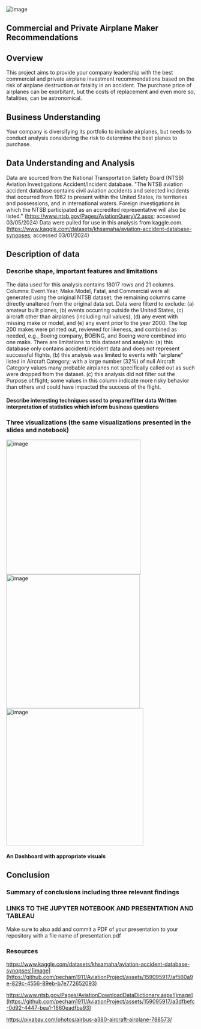 ![image](https://github.com/pecham1911/AviationProject/assets/159095917/49aa359d-4891-4691-ac7c-dedca0e19dcd)




## Commercial and Private Airplane Maker Recommendations 

## Overview
This project aims to provide your company leadership with the best commercial and private airplane investment recommendations based on the risk of airplane destruction or fatality in an accident.
The purchase price of airplanes can be exorbitant, but the costs of replacement and even more so, fatalities, can be astronomical.  
## Business Understanding
Your company is diversifying its portfolio to include airplanes, but needs to conduct analysis considering the risk to determine the best planes to purchase. 
        
## Data Understanding and Analysis
Data are sourced from the National Transportation Safety Board (NTSB) Aviation Investigations Accident/Incident database. "The NTSB aviation accident database contains civil aviation accidents and selected incidents that occurred from 1962 to present within the United States, its territories and possessions, and in international waters. Foreign investigations in which the NTSB participated as an accredited representative will also be listed." (https://www.ntsb.gov/Pages/AviationQueryV2.aspx; accessed 03/05/2024) Data were pulled for use in this analysis
    from kaggle.com. (https://www.kaggle.com/datasets/khsamaha/aviation-accident-database-synopses; accessed 03/01/2024)
    
## Description of data
### Describe shape, important features and limitations
The data used for this analysis contains 18017 rows and 21 columns. Columns: Event.Year, Make.Model, Fatal, and Commercial were all generated using the original NTSB dataset; the remaining columns came directly unaltered from the original data set. 
        Data were filterd to exclude: (a) amateur built planes, (b) events occurring outside the United States, (c) aircraft other than airplanes (including null values), (d) any event with missing make or model, and (e) any event prior to the year 2000. The top 200 makes were printed out, reviewed for likeness, and combined as needed, e.g., Boeing company, BOEING, and Boeing were combined into one make. 
        There are limitations to this dataset and analysis: (a) this database only contains accident/incident data and does not represent successful flights, (b) this analysis was limited to events with "airplane" listed in Aircraft.Category; with a large number (32%) of null Aircraft Category values many probable airplanes not specifically called out as such were dropped from the dataset. (c) this analysis did not filter out the Purpose.of.flight; some values in this column indicate more risky behavior than others and could have impacted the success of the flight. 
           
#### Describe interesting techniques used to prepare/filter data Written interpretation of statistics which inform business questions
### Three visualizations (the same visualizations presented in the slides and notebook)
<img width="358" alt="image" src="https://github.com/pecham1911/AviationProject/assets/159095917/3b51e7f2-2fa3-4579-939c-b7c15496609a">

<img width="356" alt="image" src="https://github.com/pecham1911/AviationProject/assets/159095917/e40034d5-91fb-4846-b2b6-b7aa51f4cc09">

<img width="365" alt="image" src="https://github.com/pecham1911/AviationProject/assets/159095917/f1fd084d-9907-4953-b030-55fb2081f21e">


#### An  Dashboard with appropriate visuals 
## Conclusion
### Summary of conclusions including three relevant findings

### LINKS TO THE JUPYTER NOTEBOOK AND PRESENTATION AND TABLEAU
Make sure to also add and commit a PDF of your presentation to your repository with a file name of presentation.pdf   
### Resources
https://www.kaggle.com/datasets/khsamaha/aviation-accident-database-synopses![image](https://github.com/pecham1911/AviationProject/assets/159095917/af560a9e-829c-4556-89eb-b7e772652093)

https://www.ntsb.gov/Pages/AviationDownloadDataDictionary.aspx![image](https://github.com/pecham1911/AviationProject/assets/159095917/a3dfbefc-0d92-4447-bea1-1660eadfba93)

https://pixabay.com/photos/airbus-a380-aircraft-airplane-788573/

